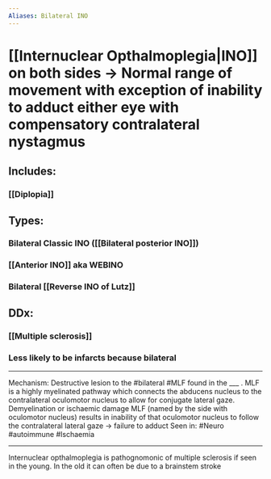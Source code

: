 ```yaml
---
Aliases: Bilateral INO
---
```

# [[Internuclear Opthalmoplegia|INO]] on both sides -> Normal range of movement with exception of inability to adduct either eye with compensatory contralateral nystagmus
## Includes:
### [[Diplopia]]
## Types:
### Bilateral Classic INO ([[Bilateral posterior INO]])
### [[Anterior INO]] aka WEBINO
### Bilateral [[Reverse INO of Lutz]]
## DDx:
### [[Multiple sclerosis]]
### Less likely to be infarcts because bilateral 

---
Mechanism: Destructive lesion to the #bilateral #MLF found in the  ___ . MLF  is a highly myelinated pathway which connects the abducens nucleus to the contralateral oculomotor nucleus to allow for conjugate lateral gaze. Demyelination or ischaemic damage MLF (named by the side with oculomotor nucleus) results in inability of that oculomotor nucleus to follow the contralateral lateral gaze → failure to adduct
Seen in: #Neuro #autoimmune #Ischaemia 


---
Internuclear opthalmoplegia is pathognomonic of multiple sclerosis if seen in the young. In the old it can often be due to a brainstem stroke

